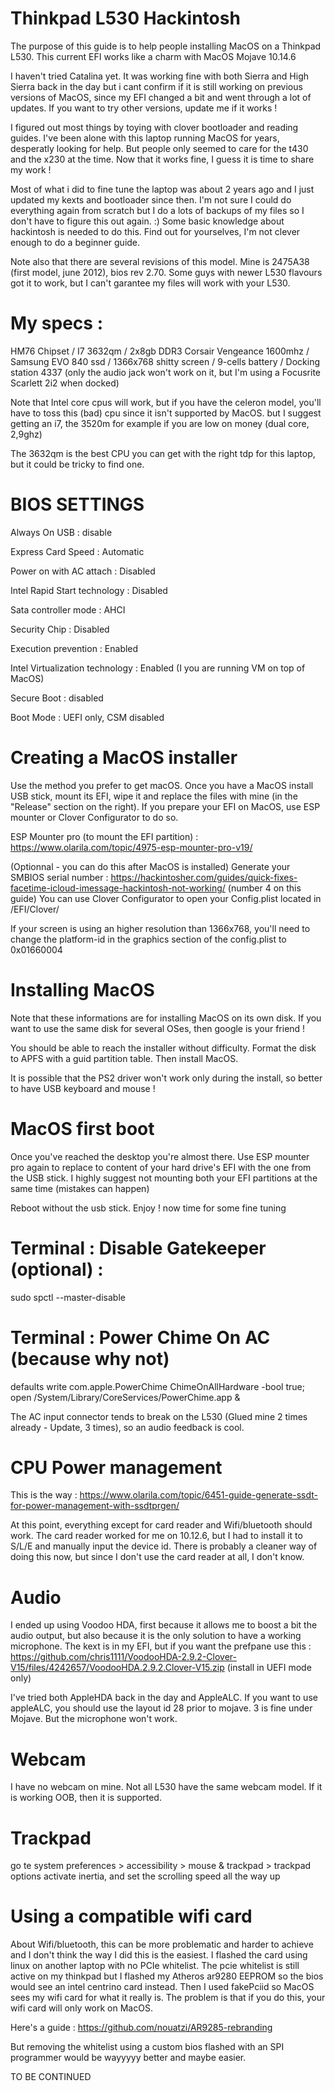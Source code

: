 # Thinkpad L530 Hackintosh

The purpose of this guide is to help people installing MacOS on a Thinkpad L530. This current EFI works like a charm with MacOS Mojave 10.14.6

I haven't tried Catalina yet. It was working fine with both Sierra and High Sierra back in the day but i cant confirm if it is still working on previous versions of MacOS, since my EFI changed a bit and went through a lot of updates. If you want to try other versions, update me if it works ! 


I figured out most things by toying with clover bootloader and reading guides. I've been alone with this laptop running MacOS for years, desperatly looking for help. But people only seemed to care for the t430 and the x230 at the time.
Now that it works fine, I guess it is time to share my work !


Most of what i did to fine tune the laptop was about 2 years ago and I just updated my kexts and bootloader since then. 
I'm not sure I could do everything again from scratch but I do a lots of backups of my files so I don't have to figure this out again. :)
Some basic knowledge about hackintosh is needed to do this. Find out for yourselves, I'm not clever enough to do a beginner guide.

Note also that there are several revisions of this model. Mine is 2475A38 (first model, june 2012), bios rev 2.70.
Some guys with newer L530 flavours got it to work, but I can't garantee my files will work with your L530.


# My specs :

HM76 Chipset / I7 3632qm / 2x8gb DDR3 Corsair Vengeance 1600mhz / Samsung EVO 840 ssd / 1366x768 shitty screen / 9-cells battery / Docking station 4337 (only the audio jack won't work on it, but I'm using a Focusrite Scarlett 2i2 when docked)

Note that Intel core cpus will work, but if you have the celeron model, you'll have to toss this (bad) cpu since it isn't supported by MacOS.
but I suggest getting an i7, the 3520m for example if you are low on money (dual core, 2,9ghz)

The 3632qm is the best CPU you can get with the right tdp for this laptop, but it could be tricky to find one.


# BIOS SETTINGS 

Always On USB : disable

Express Card Speed : Automatic 

Power on with AC attach : Disabled

Intel Rapid Start technology : Disabled

Sata controller mode : AHCI

Security Chip : Disabled

Execution prevention : Enabled

Intel Virtualization technology : Enabled (I you are running VM on top of MacOS)

Secure Boot : disabled

Boot Mode : UEFI only, CSM disabled


# Creating a MacOS installer 

Use the method you prefer to get macOS. Once you have a MacOS install USB stick, mount its EFI, wipe it and replace the files with mine (in the "Release" section on the right). If you prepare your EFI on MacOS, use ESP mounter or Clover Configurator to do so. 

ESP Mounter pro (to mount the EFI partition) : https://www.olarila.com/topic/4975-esp-mounter-pro-v19/

(Optionnal - you can do this after MacOS is installed) Generate your SMBIOS serial number : https://hackintosher.com/guides/quick-fixes-facetime-icloud-imessage-hackintosh-not-working/ (number 4 on this guide)
You can use Clover Configurator to open your Config.plist located in /EFI/Clover/

If your screen is using an higher resolution than 1366x768, you'll need to change the platform-id in the graphics section of the config.plist to 0x01660004


# Installing MacOS

Note that these informations are for installing MacOS on its own disk. If you want to use the same disk for several OSes, then google is your friend !

You should be able to reach the installer without difficulty. 
Format the disk to APFS with a guid partition table. 
Then install MacOS.

It is possible that the PS2 driver won't work only during the install, so better to have USB keyboard and mouse !

# MacOS first boot

Once you've reached the desktop you're almost there. 
Use ESP mounter pro again to replace to content of your hard drive's EFI with the one from the USB stick. I highly suggest not mounting both your EFI partitions at the same time (mistakes can happen)

Reboot without the usb stick. Enjoy !
now time for some fine tuning 

# Terminal : Disable Gatekeeper (optional) :
sudo spctl --master-disable

# Terminal : Power Chime On AC (because why not)
defaults write com.apple.PowerChime ChimeOnAllHardware -bool true; open /System/Library/CoreServices/PowerChime.app &

The AC input connector tends to break on the L530 (Glued mine 2 times already - Update, 3 times), so an audio feedback is cool.

# CPU Power management

This is the way : 
https://www.olarila.com/topic/6451-guide-generate-ssdt-for-power-management-with-ssdtprgen/

At this point, everything except for card reader and Wifi/bluetooth should work.
The card reader worked for me on 10.12.6, but I had to install it to S/L/E and manually input the device id. 
There is probably a cleaner way of doing this now, but since I don't use the card reader at all, I don't know.

# Audio
I ended up using Voodoo HDA, first because it allows me to boost a bit the audio output, but also because it is the only solution to have a working microphone.
The kext is in my EFI, but if you want the prefpane use this : https://github.com/chris1111/VoodooHDA-2.9.2-Clover-V15/files/4242657/VoodooHDA.2.9.2.Clover-V15.zip
(install in UEFI mode only)

I've tried both AppleHDA back in the day and AppleALC. If you want to use appleALC, you should use the layout id 28 prior to mojave. 3 is fine under Mojave. But the microphone won't work.

# Webcam

I have no webcam on mine. Not all L530 have the same webcam model. If it is working OOB, then it is supported.

# Trackpad

go te system preferences > accessibility > mouse & trackpad > trackpad options 
activate inertia, and set the scrolling speed all the way up

# Using a compatible wifi card

About Wifi/bluetooth, this can be more problematic and harder to achieve and I don't think the way I did this is the easiest. I flashed the card using linux on another laptop with no PCIe whitelist. The pcie whitelist is still active on my thinkpad but I flashed my Atheros ar9280 EEPROM so the bios would see an intel centrino card instead. Then I used fakePciid so MacOS sees my wifi card for what it really is. The problem is that if you do this, your wifi card will only work on MacOS.

Here's a guide : https://github.com/nouatzi/AR9285-rebranding

But removing the whitelist using a custom bios flashed with an SPI programmer would be wayyyyy better and maybe easier. 


TO BE CONTINUED





